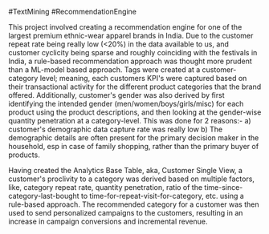 #TextMining #RecommendationEngine

This project involved creating a recommendation engine for one of the largest premium ethnic-wear apparel brands in India. Due to the customer repeat rate being really low (<20%) in the data available to us, and customer cyclicity being sparse and roughly coinciding with the festivals in India, a rule-based recommendation approach was thought more prudent than a ML-model based approach. 
Tags were created at a customer-category level; meaning, each customers KPI's were captured based on their transactional activity for the different product categories that the brand offered. Additionally, customer's gender was also derived by first identifying the intended gender (men/women/boys/girls/misc) for each product using the product descriptions, and then looking at the gender-wise quantity penetration at a category-level. This was done for 2 reasons:-
a) customer's demographic data capture rate was really low
b) The demographic details are often present for the primary decision maker in the household, esp in case of family shopping, rather than the primary buyer of products.

Having created the Analytics Base Table, aka, Customer Single View, a customer's proclivity to a category was derived based on multiple factors, like, category repeat rate, quantity penetration, ratio of the time-since-category-last-bought to time-for-repeat-visit-for-category, etc. using a rule-based approach. The recommended category for a customer was then used to send personalized campaigns to the customers, resulting in an increase in campaign conversions and incremental revenue.
